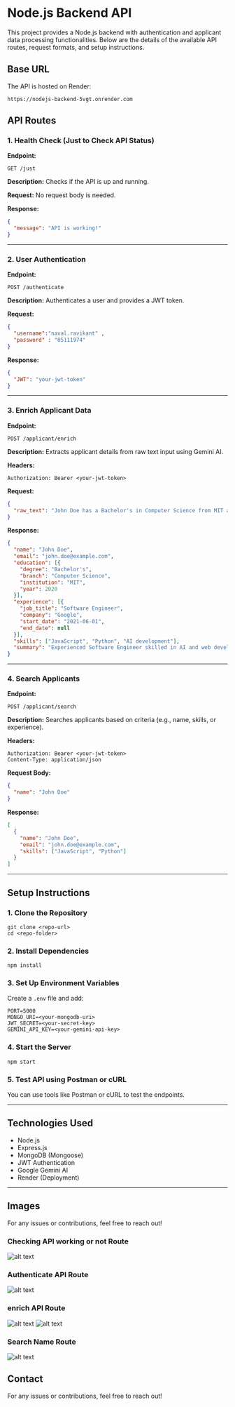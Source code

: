 # Node.js Backend API

This project provides a Node.js backend with authentication and applicant data processing functionalities. Below are the details of the available API routes, request formats, and setup instructions.

## Base URL
The API is hosted on Render:
```
https://nodejs-backend-5vgt.onrender.com
```

## API Routes

### 1. Health Check (Just to Check API Status)
**Endpoint:**
```
GET /just
```
**Description:** Checks if the API is up and running.

**Request:**
No request body is needed.

**Response:**
```json
{
  "message": "API is working!"
}
```

---

### 2. User Authentication
**Endpoint:**
```
POST /authenticate
```
**Description:** Authenticates a user and provides a JWT token.

**Request:**
```json
{
  "username":"naval.ravikant" , 
  "password" : "05111974"
}
```

**Response:**
```json
{
  "JWT": "your-jwt-token"
}
```

---

### 3. Enrich Applicant Data
**Endpoint:**
```
POST /applicant/enrich
```
**Description:** Extracts applicant details from raw text input using Gemini AI.

**Headers:**
```
Authorization: Bearer <your-jwt-token>
```

**Request:**
```json
{
  "raw_text": "John Doe has a Bachelor's in Computer Science from MIT and has worked at Google as a Software Engineer. He is skilled in JavaScript, Python, and AI development."
}
```

**Response:**
```json
{
  "name": "John Doe",
  "email": "john.doe@example.com",
  "education": [{
    "degree": "Bachelor's",
    "branch": "Computer Science",
    "institution": "MIT",
    "year": 2020
  }],
  "experience": [{
    "job_title": "Software Engineer",
    "company": "Google",
    "start_date": "2021-06-01",
    "end_date": null
  }],
  "skills": ["JavaScript", "Python", "AI development"],
  "summary": "Experienced Software Engineer skilled in AI and web development."
}
```

---


### 4. Search Applicants
**Endpoint:**
```
POST /applicant/search
```
**Description:** Searches applicants based on criteria (e.g., name, skills, or experience).

**Headers:**
```
Authorization: Bearer <your-jwt-token>
Content-Type: application/json
```

**Request Body:**
```json
{
  "name": "John Doe"
}
```

**Response:**
```json
[
  {
    "name": "John Doe",
    "email": "john.doe@example.com",
    "skills": ["JavaScript", "Python"]
  }
]
```



---

## Setup Instructions

### 1. Clone the Repository
```
git clone <repo-url>
cd <repo-folder>
```

### 2. Install Dependencies
```
npm install
```

### 3. Set Up Environment Variables
Create a `.env` file and add:
```
PORT=5000
MONGO_URI=<your-mongodb-uri>
JWT_SECRET=<your-secret-key>
GEMINI_API_KEY=<your-gemini-api-key>
```

### 4. Start the Server
```
npm start
```

### 5. Test API using Postman or cURL
You can use tools like Postman or cURL to test the endpoints.

---

## Technologies Used
- Node.js
- Express.js
- MongoDB (Mongoose)
- JWT Authentication
- Google Gemini AI
- Render (Deployment)

---

## Images 
For any issues or contributions, feel free to reach out!
### Checking API working or not Route
![alt text](image.png)

### Authenticate API Route
![alt text](image-1.png)

### enrich API Route

![alt text](image-2.png)
![alt text](image-3.png)

### Search Name Route

![alt text](image-4.png)

## Contact
For any issues or contributions, feel free to reach out!

